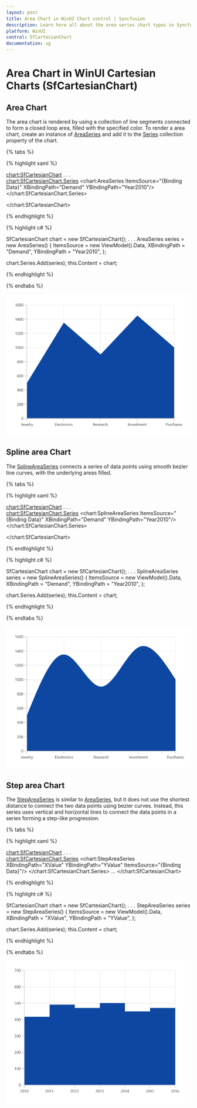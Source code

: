 ```yaml
---
layout: post
title: Area Chart in WinUI Chart control | Syncfusion
description: Learn here all about the area series chart types in Syncfusion WinUI Chart (SfCartesianChart) control.
platform: WinUI
control: SfCartesianChart
documentation: ug
---
```


# Area Chart in WinUI Cartesian Charts (SfCartesianChart)

## Area Chart

The area chart is rendered by using a collection of line segments connected to form a closed loop area, filled with the specified color. To render a area chart, create an instance of [AreaSeries]() and add it to the [Series]() collection property of the chart.

{% tabs %}

{% highlight xaml %}

<chart:SfCartesianChart>
. . .            
    <chart:SfCartesianChart.Series>
        <chart:AreaSeries ItemsSource="{Binding Data}" XBindingPath="Demand" YBindingPath="Year2010"/>  
    </chart:SfCartesianChart.Series>

</chart:SfCartesianChart>

{% endhighlight %}

{% highlight c# %}

SfCartesianChart chart = new SfCartesianChart();
. . .
AreaSeries series = new AreaSeries()
{
    ItemsSource = new ViewModel().Data,
    XBindingPath = "Demand",
    YBindingPath = "Year2010",
};

chart.Series.Add(series);
this.Content = chart;

{% endhighlight %}

{% endtabs %}

![Area chart type in WinUI Chart](Chart-types_images/WinUI_area_chart.png)

## Spline area Chart

The [SplineAreaSeries]() connects a series of data points using smooth bezier line curves, with the underlying areas filled.

{% tabs %}

{% highlight xaml %}

<chart:SfCartesianChart>
. . .            
    <chart:SfCartesianChart.Series>
        <chart:SplineAreaSeries ItemsSource="{Binding Data}" XBindingPath="Demand" YBindingPath="Year2010"/>  
    </chart:SfCartesianChart.Series>

</chart:SfCartesianChart>

{% endhighlight %}

{% highlight c# %}

SfCartesianChart chart = new SfCartesianChart();
. . .
SplineAreaSeries series = new SplineAreaSeries()
{
    ItemsSource = new ViewModel().Data,
    XBindingPath = "Demand",
    YBindingPath = "Year2010",
};

chart.Series.Add(series);
this.Content = chart;

{% endhighlight %}

{% endtabs %}

![Spline area chart type in WinUI Chart](Chart-types_images/WinUI_spline_area_chart.png)

## Step area Chart

The [StepAreaSeries]() is similar to [AreaSeries](), but it does not use the shortest distance to connect the two data points using bezier curves. Instead, this series uses vertical and horizontal lines to connect the data points in a series forming a step-like progression.

{% tabs %}

{% highlight xaml %}

<chart:SfCartesianChart>
. . .            
    <chart:SfCartesianChart.Series>
        <chart:StepAreaSeries XBindingPath="XValue" YBindingPath="YValue" ItemsSource="{Binding Data}"/> 
    </chart:SfCartesianChart.Series>
    ...
</chart:SfCartesianChart>

{% endhighlight %}

{% highlight c# %}

SfCartesianChart chart = new SfCartesianChart();
. . .
StepAreaSeries series = new StepAreaSeries()
{
    ItemsSource = new ViewModel().Data,
    XBindingPath = "XValue",
    YBindingPath = "YValue",
};

chart.Series.Add(series);
this.Content = chart;

{% endhighlight %}

{% endtabs %}

![Step area chart type in WinUI](Chart-types_images/WinUI_step_area_chart.png)

